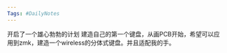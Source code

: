 ```yaml
---
Tags: #DailyNotes 
---
```



开启了一个雄心勃勃的计划
建造自己的第一个键盘，从画PCB开始，希望可以应用到zmk，建造一个wireless的分体式键盘。并且适配我的手。




